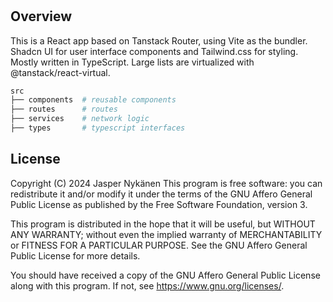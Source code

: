 #

## Overview

This is a React app based on Tanstack Router, using Vite as the bundler. Shadcn UI for user interface components and Tailwind.css for styling. Mostly written in TypeScript. Large lists are virtualized with @tanstack/react-virtual.

```sh
src
├── components  # reusable components
├── routes      # routes
├── services    # network logic
├── types       # typescript interfaces
```

## License

Copyright (C) 2024 Jasper Nykänen
This program is free software: you can redistribute it and/or modify it under the terms of the GNU Affero General Public License as published by the Free Software Foundation, version 3.

This program is distributed in the hope that it will be useful, but WITHOUT ANY WARRANTY; without even the implied warranty of MERCHANTABILITY or FITNESS FOR A PARTICULAR PURPOSE. See the GNU Affero General Public License for more details.

You should have received a copy of the GNU Affero General Public License along with this program. If not, see <https://www.gnu.org/licenses/>.
